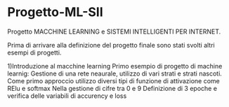 # Progetto-ML-SII
Progetto MACCHINE LEARNING
e SISTEMI INTELLIGENTI PER INTERNET.

Prima di arrivare alla definizione del progetto finale 
sono stati svolti altri esempi di progetti.


1)Introduzione al macchine learning
Primo esempio di progetto di machine learnig:
Gestione di una rete neaurale, utilizzo di vari strati e strati nascoti.
Come primo approccio utilizzo diversi tipi di funzione di attivazione come RElu e softmax
Nella gestione di cifre tra 0 e 9
Definizione di 3 epoche e verifica delle variabili di accurency e loss
